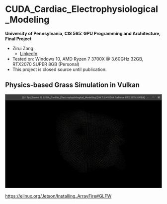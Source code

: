 ﻿# CUDA_Cardiac_Electrophysiological_Modeling

**University of Pennsylvania, CIS 565: GPU Programming and Architecture,
Final Project**

* Zirui Zang
  * [LinkedIn](https://www.linkedin.com/in/zirui-zang/)
* Tested on: Windows 10, AMD Ryzen 7 3700X @ 3.60GHz 32GB, RTX2070 SUPER 8GB (Personal)
* This project is closed source until publication.

## Physics-based Grass Simulation in Vulkan
<p align="center">
<img src="images/two_point.gif"
     alt="two_point"
     width="600"/>
</p>

https://elinux.org/Jetson/Installing_ArrayFire#GLFW
